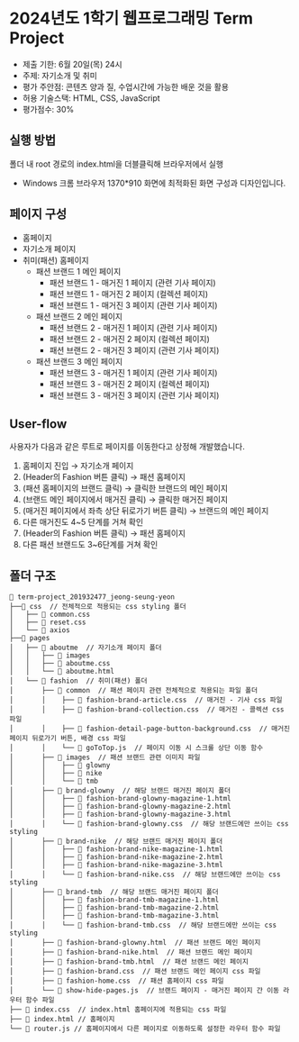 # 2024년도 1학기 웹프로그래밍 **Term Project**

- 제출 기한: 6월 20일(목) 24시
- 주제: 자기소개 및 취미
- 평가 주안점: 콘텐츠 양과 질, 수업시간에 가능한 배운 것을 활용
- 허용 기술스택: HTML, CSS, JavaScript
- 평가점수: 30%

## 실행 방법

폴더 내 root 경로의 index.html을 더블클릭해 브라우저에서 실행

- Windows 크롬 브라우저 1370\*910 화면에 최적화된 화면 구성과 디자인입니다.

## 페이지 구성

- 홈페이지
- 자기소개 페이지
- 취미(패션) 홈페이지
  - 패션 브랜드 1 메인 페이지
    - 패션 브랜드 1 - 매거진 1 페이지 (관련 기사 페이지)
    - 패션 브랜드 1 - 매거진 2 페이지 (컬렉션 페이지)
    - 패션 브랜드 1 - 매거진 3 페이지 (관련 기사 페이지)
  - 패션 브랜드 2 메인 페이지
    - 패션 브랜드 2 - 매거진 1 페이지 (관련 기사 페이지)
    - 패션 브랜드 2 - 매거진 2 페이지 (컬렉션 페이지)
    - 패션 브랜드 2 - 매거진 3 페이지 (관련 기사 페이지)
  - 패션 브랜드 3 메인 페이지
    - 패션 브랜드 3 - 매거진 1 페이지 (관련 기사 페이지)
    - 패션 브랜드 3 - 매거진 2 페이지 (컬렉션 페이지)
    - 패션 브랜드 3 - 매거진 3 페이지 (관련 기사 페이지)

## User-flow

사용자가 다음과 같은 루트로 페이지를 이동한다고 상정해 개발했습니다.

1. 홈페이지 진입 → 자기소개 페이지
2. (Header의 Fashion 버튼 클릭) → 패션 홈페이지
3. (패션 홈페이지의 브랜드 클릭) → 클릭한 브랜드의 메인 페이지
4. (브랜드 메인 페이지에서 매거진 클릭) → 클릭한 매거진 페이지
5. (매거진 페이지에서 좌측 상단 뒤로가기 버튼 클릭) → 브랜드의 메인 페이지
6. 다른 매거진도 4~5 단계를 거쳐 확인
7. (Header의 Fashion 버튼 클릭) → 패션 홈페이지
8. 다른 패션 브랜드도 3~6단계를 거쳐 확인

## 폴더 구조

```
📂 term-project_201932477_jeong-seung-yeon
├──📂 css  // 전체적으로 적용되는 css styling 폴더
│   ├── 📄 common.css
│   ├── 📄 reset.css
│   └── 📄 axios
├──📂 pages
│   ├── 📂 aboutme  // 자기소개 페이지 폴더
│   │   ├── 📂 images
│   │   ├── 📄 aboutme.css
│   │   └── 📄 aboutme.html
│   └── 📂 fashion  // 취미(패션) 폴더
│       ├── 📂 common  // 패션 페이지 관련 전체적으로 적용되는 파일 폴더
│       │    ├── 📄 fashion-brand-article.css  // 매거진 - 기사 css 파일
│       │    ├── 📄 fashion-brand-collection.css  // 매거진 - 콜렉션 css 파일
│       │    ├── 📄 fashion-detail-page-button-background.css  // 매거진 페이지 뒤로가기 버튼, 배경 css 파일
│       │    └── 📄 goToTop.js  // 페이지 이동 시 스크롤 상단 이동 함수
│       ├── 📂 images  // 패션 브랜드 관련 이미지 파일
│       │    ├── 📂 glowny
│       │    ├── 📂 nike
│       │    └── 📂 tmb
│       ├── 📂 brand-glowny  // 해당 브랜드 매거진 페이지 폴더
│       │    ├── 📄 fashion-brand-glowny-magazine-1.html
│       │    ├── 📄 fashion-brand-glowny-magazine-2.html
│       │    ├── 📄 fashion-brand-glowny-magazine-3.html
│       │    └── 📄 fashion-brand-glowny.css  // 해당 브랜드에만 쓰이는 css styling
│       ├── 📂 brand-nike  // 해당 브랜드 매거진 페이지 폴더
│       │    ├── 📄 fashion-brand-nike-magazine-1.html
│       │    ├── 📄 fashion-brand-nike-magazine-2.html
│       │    ├── 📄 fashion-brand-nike-magazine-3.html
│       │    └── 📄 fashion-brand-nike.css  // 해당 브랜드에만 쓰이는 css styling
│       ├── 📂 brand-tmb  // 해당 브랜드 매거진 페이지 폴더
│       │    ├── 📄 fashion-brand-tmb-magazine-1.html
│       │    ├── 📄 fashion-brand-tmb-magazine-2.html
│       │    ├── 📄 fashion-brand-tmb-magazine-3.html
│       │    └── 📄 fashion-brand-tmb.css  // 해당 브랜드에만 쓰이는 css styling
│       ├── 📄 fashion-brand-glowny.html  // 패션 브랜드 메인 페이지
│       ├── 📄 fashion-brand-nike.html  // 패션 브랜드 메인 페이지
│       ├── 📄 fashion-brand-tmb.html  // 패션 브랜드 메인 페이지
│       ├── 📄 fashion-brand.css  // 패션 브랜드 메인 페이지 css 파일
│       ├── 📄 fashion-home.css  // 패션 홈페이지 css 파일
│       └── 📄 show-hide-pages.js  // 브랜드 페이지 - 매거진 페이지 간 이동 라우터 함수 파일
├── 📄 index.css  // index.html 홈페이지에 적용되는 css 파일
├── 📄 index.html // 홈페이지
└── 📄 router.js // 홈페이지에서 다른 페이지로 이동하도록 설정한 라우터 함수 파일
```
